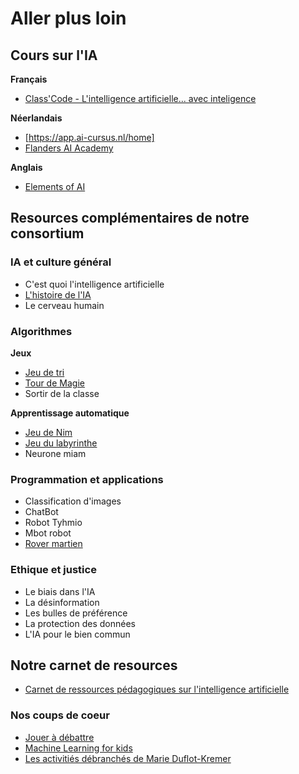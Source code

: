 # Aller plus loin


## Cours sur l'IA

**Français**

* [Class'Code - L'intelligence artificielle... avec inteligence](https://www.fun-mooc.fr/fr/cours/lintelligence-artificielle-avec-intelligence/)

**Néerlandais**

* [https://app.ai-cursus.nl/home]
* [Flanders AI Academy](https://www.vaia.be/en/)

**Anglais**

* [Elements of AI](https://www.elementsofai.com/)


## Resources complémentaires de notre consortium

### IA et culture général

* C'est quoi l'intelligence artificielle
* [L'histoire de l'IA](https://www.lascientotheque.be/2-historique-de-lia-jeu-de-timeline-la-scientotheque/)
* Le cerveau humain

### Algorithmes

**Jeux**

* [Jeu de tri](https://www.lascientotheque.be/4-1-cest-quoi-un-algorithme-jeux-de-tri-la-scientotheque/)
* [Tour de Magie](https://www.lascientotheque.be/wp-content/uploads/2021/09/4.2-Cest-quoi-un-algorithme-Tour-de-magie-la-Scientotheque.pdf)
* Sortir de la classe

**Apprentissage automatique**

* [Jeu de Nim](https://www.lascientotheque.be/wp-content/uploads/2021/09/7.1-Machine-learning-Jeu-de-Nim-La-Scientotheque.pdf)
* [Jeu du labyrinthe](https://www.lascientotheque.be/wp-content/uploads/2021/04/7.2-Machine-learning-Q-learning-La-Scientotheque.pdf)
* Neurone miam

### Programmation et applications

* Classification d'images
* ChatBot
* Robot Tyhmio
* Mbot robot
* [Rover martien](https://lascientotheque.github.io/fetchbot-fr/Overview.html)

### Ethique et justice

* Le biais dans l'IA
* La désinformation
* Les bulles de préférence
* La protection des données
* L'IA pour le bien commun

## Notre carnet de resources

* [Carnet de ressources pédagogiques sur l'intelligence artificielle](https://lascientotheque.shinyapps.io/ai-resources/)

### Nos coups de coeur

* [Jouer à débattre](https://jeudebat.com/jeux/lintelligence-artificielle/)
* [Machine Learning for kids](https://machinelearningforkids.co.uk/?lang=en#!/worksheets)
* [Les activitiés débranchés de Marie Duflot-Kremer](https://members.loria.fr/MDuflot/files/med/index.html)



